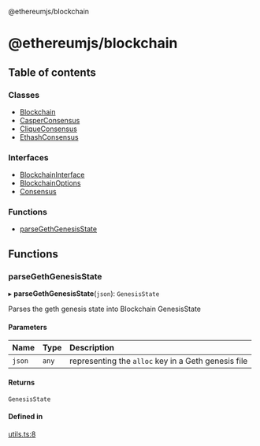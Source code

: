 @ethereumjs/blockchain

# @ethereumjs/blockchain

## Table of contents

### Classes

- [Blockchain](classes/Blockchain.md)
- [CasperConsensus](classes/CasperConsensus.md)
- [CliqueConsensus](classes/CliqueConsensus.md)
- [EthashConsensus](classes/EthashConsensus.md)

### Interfaces

- [BlockchainInterface](interfaces/BlockchainInterface.md)
- [BlockchainOptions](interfaces/BlockchainOptions.md)
- [Consensus](interfaces/Consensus.md)

### Functions

- [parseGethGenesisState](README.md#parsegethgenesisstate)

## Functions

### parseGethGenesisState

▸ **parseGethGenesisState**(`json`): `GenesisState`

Parses the geth genesis state into Blockchain GenesisState

#### Parameters

| Name | Type | Description |
| :------ | :------ | :------ |
| `json` | `any` | representing the `alloc` key in a Geth genesis file |

#### Returns

`GenesisState`

#### Defined in

[utils.ts:8](https://github.com/ethereumjs/ethereumjs-monorepo/blob/master/packages/blockchain/src/utils.ts#L8)
